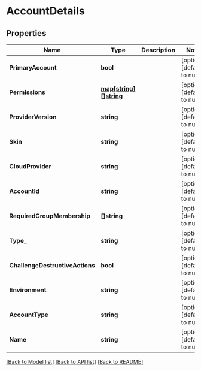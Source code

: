 # AccountDetails

## Properties
Name | Type | Description | Notes
------------ | ------------- | ------------- | -------------
**PrimaryAccount** | **bool** |  | [optional] [default to null]
**Permissions** | [**map[string][]string**](array.md) |  | [optional] [default to null]
**ProviderVersion** | **string** |  | [optional] [default to null]
**Skin** | **string** |  | [optional] [default to null]
**CloudProvider** | **string** |  | [optional] [default to null]
**AccountId** | **string** |  | [optional] [default to null]
**RequiredGroupMembership** | **[]string** |  | [optional] [default to null]
**Type_** | **string** |  | [optional] [default to null]
**ChallengeDestructiveActions** | **bool** |  | [optional] [default to null]
**Environment** | **string** |  | [optional] [default to null]
**AccountType** | **string** |  | [optional] [default to null]
**Name** | **string** |  | [optional] [default to null]

[[Back to Model list]](../README.md#documentation-for-models) [[Back to API list]](../README.md#documentation-for-api-endpoints) [[Back to README]](../README.md)



